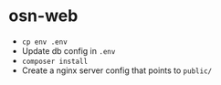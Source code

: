 # osn-web

- `cp env .env`
- Update db config in `.env`
- `composer install`
- Create a nginx server config that points to `public/`
